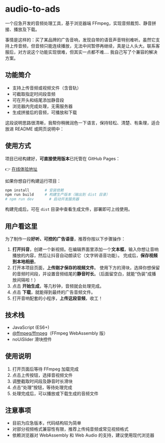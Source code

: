 # audio-to-ads

一个应急开发的音频处理工具，基于浏览器端 FFmpeg，实现音频裁剪、静音拼接、播放及下载。

事情是这样的：买了某品牌的广告音响，发现自带的语音声音特别难听。虽然它支持上传音频，但音频只能连续播放，无法中间暂停再继续，真是让人头大。联系客服后，对方说这个功能实现很难，但其实一点都不难.... 我自己写了个兼容的解决方案。

## 功能简介

- 支持上传音频或视频文件（含音轨）
- 可截取指定时间段音频
- 可在开头和结尾添加静音段
- 浏览器内完成处理，无需服务器
- 生成拼接后的音频，可播放和下载

这段说明思路很清晰，我帮你稍微润色一下语言，保持轻松、清楚、有条理，适合放进 README 或网页说明中：


## 使用方式

项目已经构建好，**可直接使用版本**已托管在 GitHub Pages：

👉 [在线体验地址](https://luanhaixin.github.io/ffmpeg-audio-to-ads/)

如果你想自行构建运行项目：

```bash
npm install       # 安装依赖
npm run build     # 构建生产版本（输出到 dist 目录）
# npm run dev       # 启动开发服务器
```

构建完成后，可在 `dist` 目录中查看生成文件，部署即可上线使用。

## 用户看这里

为了制作一段**好听、可控的广告语音**，推荐你按以下步骤操作：
1. **打开抖音**，创建一个新视频。在编辑界面里添加一个**文本框**，输入你想让音响播放的内容，然后让抖音自动朗读它（文字转语音功能）。
   完成后，**保存视频到本地相册**。
2. 打开本项目页面，**上传刚才保存的视频文件**。
   使用下方的滑块，选择你想保留的音频时间段，并设置音频结尾的**静音时长**。（后面留空白，就能“伪装”成播放间隔啦！）
3. 点击 **开始生成**，等几秒钟，音频就会处理完成。
4. 点击 **下载**，就能得到最终的广告音频文件。
5. 打开音响配套的小程序，**上传这段音频**，收工！

## 技术栈

- JavaScript (ES6+)
- [@ffmpeg/ffmpeg](https://github.com/ffmpegwasm/ffmpeg.wasm)（FFmpeg WebAssembly 版）
- noUiSlider 滑块控件

## 使用说明

1. 打开页面后等待 FFmpeg 加载完成
2. 点击上传按钮，选择音视频文件
3. 调整截取时间段及静音时长滑块
4. 点击“处理”按钮，等待处理完成
5. 处理完成后，可以播放或下载生成的音频文件

## 注意事项

- 目前为应急版本，代码结构较为简单
- 对部分视频格式兼容性有限，推荐上传纯音频或常见视频格式
- 依赖浏览器对 WebAssembly 和 Web Audio 的支持，建议使用现代浏览器